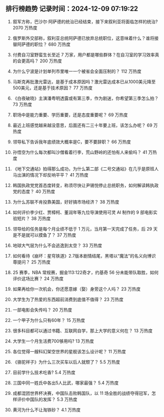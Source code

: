 
## 排行榜趋势 记录时间：2024-12-09 07:19:22
  
  1. 叙军方称，巴沙尔·阿萨德的统治已经结束，接下来叙利亚将面临怎样的统治? 2070 万热度
    
  2. 俄罗斯外交部称，叙利亚总统阿萨德已放弃总统职位，这意味着什么？谁将接替阿萨德的职位？ 680 万热度
    
  3. 付费自习室野蛮生长至近 7 万家，用户都是哪些群体？在自习室的学习效率真的会更高吗？ 200 万热度
    
  4. 为什么宁波是计划单列市里唯一一个被省会全面压制的？ 112 万热度
    
  5. 马斯克再批激光雷达，是基于成本原因吗？激光雷达成本已从1000美元降至500美元，还是基于技术原因？ 77 万热度
    
  6. 《白夜破晓》主演潘粤明透露或有第三季，作为剧迷，你希望第三季怎么拍？ 73 万热度
    
  7. 职场中是能力重要、学历重要，还是态度重要呢？ 69 万热度
    
  8. 最近上班感觉越来越没意思，后面还有二三十年要上班，该怎么办呢？ 69 万热度
    
  9. 领导私下告诉我年底绩效大概率是C，要不要辞职？ 66 万热度
    
  10. 孙悟空为什么每次都叫沙僧看着行李，荒山野岭的还怕有人来偷吗？ 41 万热度
    
  11. 《地下交通站》拍得那么成功，为什么第二部《二号交通站》在几乎是原班人马出演的情况下却反响平平？ 41 万热度
    
  12. 韩国执政党党首态度转变，称须尽快让尹锡悦停止总统职务，如何解读韩执政党的态度？ 40 万热度
    
  13. 为什么苏联不肯投靠美国，好好搞市场经济？ 38 万热度
    
  14. 如何评价李少红、贾樟柯、董润年等九位导演使用可灵 AI 制作的 9 部电影实验短片？ 38 万热度
    
  15. 领导给的任务是每个月业绩不低于 1 万元，当月第一天完成了任务，后 29 天是不是就可以摸鱼了？ 37 万热度
    
  16. 地球大气层为什么不会逃逸到太空？ 33 万热度
    
  17. 如何看待《崩坏：星穹铁道》2.7版本剧情结尾，黑塔以“魔法”的名义向博识尊提问？ 25 万热度
    
  18. 25 赛季，NBA 常规赛，掘金113:122奇才，约基奇 56 分未能带队取胜，如何评价这场比赛？ 24 万热度
    
  19. 如果再给你一次机会，你还愿意嫁（娶）身旁这个人吗？ 23 万热度
    
  20. 大学生为了热爱的东西超前消费到底值不值得？ 23 万热度
    
  21. 一部电影会失传吗？ 20 万热度
    
  22. 一个甲子为什么只有60年？ 15 万热度
    
  23. 很多科目都可以通过书籍、互联网自学，那上大学的意义何在？ 13 万热度
    
  24. 大学生一个月生活费700够用吗? 13 万热度
    
  25. 各位觉得一艘科幻架空世界的星舰该怎么设计呢？ 11 万热度
    
  26. 《骆驼祥子》为什么三次买车以后人就颓了？ 5.5 万热度
    
  27. 目前学什么技术吃香? 5.4 万热度
    
  28. 三国中同一姓氏中各出5人比武，哪家最强？ 5.4 万热度
    
  29. 成都混团世界杯决赛，中国队击败韩国队，以 11 场全胜的战绩夺得冠军，怎样评价中国队的发挥？ 5.3 万热度
    
  30. 黄河为什么不让淘铁砂？ 4.1 万热度
    